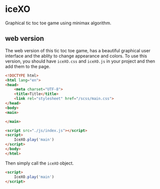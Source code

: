 # iceXO
Graphical tic toc toe game using minimax algorithm.

## web version

The web version of this tic toc toe game, has a beautiful graphical user interface and the ablity to change appearance and colors.
To use this version, you should have `iceXO.css` and `iceXO.js` in your project and then add them to the page.
``` html
<!DOCTYPE html>
<html lang="en">
<head>
    <meta charset="UTF-8">
    <title>Title</title>
    <link rel="stylesheet" href="/scss/main.css">
</head>
<body>
<main>

</main>

<script src="./js/index.js"></script>
<script>
    IceXO.play('main')
</script>
</body>
</html>
```

Then simply call the `iceXO` object.
``` html
<script>
    IceXO.play('main')
</script>
```
